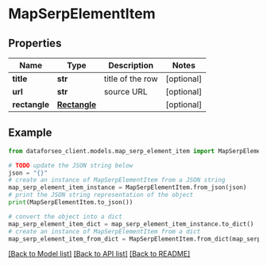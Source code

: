# MapSerpElementItem


## Properties

Name | Type | Description | Notes
------------ | ------------- | ------------- | -------------
**title** | **str** | title of the row | [optional] 
**url** | **str** | source URL | [optional] 
**rectangle** | [**Rectangle**](Rectangle.md) |  | [optional] 

## Example

```python
from dataforseo_client.models.map_serp_element_item import MapSerpElementItem

# TODO update the JSON string below
json = "{}"
# create an instance of MapSerpElementItem from a JSON string
map_serp_element_item_instance = MapSerpElementItem.from_json(json)
# print the JSON string representation of the object
print(MapSerpElementItem.to_json())

# convert the object into a dict
map_serp_element_item_dict = map_serp_element_item_instance.to_dict()
# create an instance of MapSerpElementItem from a dict
map_serp_element_item_from_dict = MapSerpElementItem.from_dict(map_serp_element_item_dict)
```
[[Back to Model list]](../README.md#documentation-for-models) [[Back to API list]](../README.md#documentation-for-api-endpoints) [[Back to README]](../README.md)


